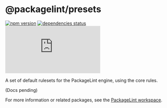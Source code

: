# @packagelint/presets

[![npm version](https://img.shields.io/npm/v/@packagelint/presets.svg)](https://www.npmjs.com/package/@packagelint/presets)
[![dependencies status](https://img.shields.io/david/spautz/packagelint.svg?path=packages/presets)](https://david-dm.org/spautz/packagelint?path=packages/presets)
[![gzip size](https://img.badgesize.io/https://unpkg.com/@packagelint/presets@latest/dist/presets.cjs.production.min.js?compression=gzip)](https://bundlephobia.com/result?p=@packagelint/presets@latest)

A set of default rulesets for the PackageLint engine, using the core rules.

(Docs pending)

For more information or related packages, see the [PackageLint workspace](https://github.com/spautz/packagelint).
